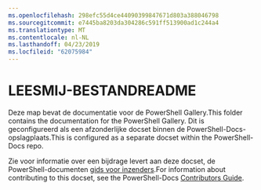 ```yaml
---
ms.openlocfilehash: 298efc55d4ce44090399847671d803a388046798
ms.sourcegitcommit: e7445ba8203da304286c591ff513900ad1c244a4
ms.translationtype: MT
ms.contentlocale: nl-NL
ms.lasthandoff: 04/23/2019
ms.locfileid: "62075984"
---
```

# <a name="readme"></a><span data-ttu-id="cce1e-101">LEESMIJ-BESTAND</span><span class="sxs-lookup"><span data-stu-id="cce1e-101">README</span></span>

<span data-ttu-id="cce1e-102">Deze map bevat de documentatie voor de PowerShell Gallery.</span><span class="sxs-lookup"><span data-stu-id="cce1e-102">This folder contains the documentation for the PowerShell Gallery.</span></span>
<span data-ttu-id="cce1e-103">Dit is geconfigureerd als een afzonderlijke docset binnen de PowerShell-Docs-opslagplaats.</span><span class="sxs-lookup"><span data-stu-id="cce1e-103">This is configured as a separate docset within the PowerShell-Docs repo.</span></span>

<span data-ttu-id="cce1e-104">Zie voor informatie over een bijdrage levert aan deze docset, de PowerShell-documenten [gids voor inzenders](https://github.com/PowerShell/PowerShell-Docs/blob/staging/CONTRIBUTING.md).</span><span class="sxs-lookup"><span data-stu-id="cce1e-104">For information about contributing to this docset, see the PowerShell-Docs [Contributors Guide](https://github.com/PowerShell/PowerShell-Docs/blob/staging/CONTRIBUTING.md).</span></span>
